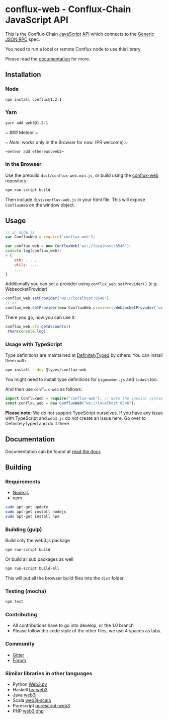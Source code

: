 

# conflux-web - Conflux-Chain JavaScript API


This is the Conflux-Chain [JavaScript API][docs]
which connects to the [Generic JSON RPC](https://phabricator.conflux-chain.org/w/javascript_api/) spec.


You need to run a local or remote Conflux node to use this library.

Please read the [documentation][docs] for more.

## Installation

### Node

```bash
npm install conflux@1.2.1
```

### Yarn

```bash
yarn add web3@1.2.1
```

~ ### Meteor ~

~ *Note*: works only in the Browser for now. (PR welcome).~

```bash
~meteor add ethereum:web3~
```

### In the Browser

Use the prebuild ``dist/conflux-web.min.js``, or
build using the [conflux-web][repo] repository:

```bash
npm run-script build
```

Then include `dist/conflux-web.js` in your html file.
This will expose `ConfluxWeb` on the window object.

## Usage

```js
// in node.js
var ConfluxWeb = require('conflux-web');

var conflux_web = new ConfluxWeb('ws://localhost:8546');
console.log(conflux_web);
> {
    eth: ... ,
    utils: ...,
    ...
}
```

Additionally you can set a provider using `conflux_web.setProvider()` (e.g. WebsocketProvider)

```js
conflux_web.setProvider('ws://localhost:8546');
// or
conflux_web.setProvider(new ConfluxWeb.providers.WebsocketProvider('ws://localhost:8546'));
```

There you go, now you can use it:

```js
conflux_web.cfx.getAccounts()
.then(console.log);
```

### Usage with TypeScript

Type definitions are maintained at [DefinitelyTyped](https://github.com/DefinitelyTyped/DefinitelyTyped) by others. You can install them with

```bash
npm install --dev @types/conflux-web
```

You might need to install type definitions for `bignumber.js` and `lodash` too.

And then use `conflux-web` as follows:

```typescript
import ConfluxWeb = require("conflux-web"); // Note the special syntax! Copy this line when in doubt!
const conflxu_web = new ConfluxWeb("ws://localhost:8546");
```

**Please note:** We do not support TypeScript ourselves. If you have any issue with TypeScript and `web3.js` do not create an issue here. Go over to DefinitelyTyped and do it there.

## Documentation

Documentation can be found at [read the docs][docs]


## Building

### Requirements

* [Node.js](https://nodejs.org)
* npm

```bash
sudo apt-get update
sudo apt-get install nodejs
sudo apt-get install npm
```

### Building (gulp)

Build only the web3.js package

```bash
npm run-script build
```

Or build all sub packages as well

```bash
npm run-script build-all
```

This will put all the browser build files into the `dist` folder.


### Testing (mocha)

```bash
npm test
```

### Contributing

- All contributions have to go into develop, or the 1.0 branch
- Please follow the code style of the other files, we use 4 spaces as tabs.

### Community
 - [Gitter](https://gitter.im/ethereum/web3.js?source=orgpage)
 - [Forum](https://forum.ethereum.org/categories/ethereum-js)


### Similar libraries in other languages
 - Python [Web3.py](https://github.com/pipermerriam/web3.py)
 - Haskell [hs-web3](https://github.com/airalab/hs-web3)		   
 - Java [web3j](https://github.com/web3j/web3j)		   
 - Scala [web3j-scala](https://github.com/mslinn/web3j-scala)
 - Purescript [purescript-web3](https://github.com/f-o-a-m/purescript-web3)
 - PHP [web3.php](https://github.com/sc0Vu/web3.php)


[repo]: https://github.com/ethereum/web3.js
[docs]: http://web3js.readthedocs.io/
[npm-image]: https://badge.fury.io/js/web3.png
[npm-url]: https://npmjs.org/package/web3
[travis-image]: https://travis-ci.org/ethereum/web3.js.svg
[travis-url]: https://travis-ci.org/ethereum/web3.js
[dep-image]: https://david-dm.org/ethereum/web3.js.svg
[dep-url]: https://david-dm.org/ethereum/web3.js
[dep-dev-image]: https://david-dm.org/ethereum/web3.js/dev-status.svg
[dep-dev-url]: https://david-dm.org/ethereum/web3.js#info=devDependencies
[coveralls-image]: https://coveralls.io/repos/ethereum/web3.js/badge.svg?branch=master
[coveralls-url]: https://coveralls.io/r/ethereum/web3.js?branch=1.x
[waffle-image]: https://badge.waffle.io/ethereum/web3.js.svg?label=ready&title=Ready
[waffle-url]: https://waffle.io/ethereum/web3.js
